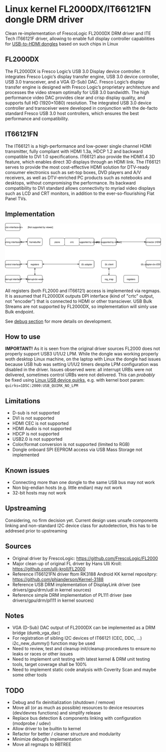 # Linux kernel FL2000DX/IT66121FN dongle DRM driver

Clean re-implementation of FrescoLogic FL2000DX DRM driver and ITE Tech IT66121F driver, allowing to enable full display controller capabilities for [USB-to-HDMI dongles](https://www.aliexpress.com/item/HD-1080P-USB-3-0-To-HDMI-External-Video-Graphic-Card-Multi-Display-Cable-Adapter-Converter/32808836824.html?spm=a2g0s.9042311.0.0.4a9f4c4dow19O6) based on such chips in Linux

## FL2000DX
The FL2000DX is Fresco Logic’s USB 3.0 Display device controller. It integrates Fresco Logic’s display transfer engine, USB 3.0 device controller, USB 3.0 transceiver, and a VGA (D-Sub) DAC. Fresco Logic’s display transfer engine is designed with Fresco Logic’s proprietary architecture and processes the video stream optimally for USB 3.0 bandwidth. The high performance video DAC provides clear and crisp display quality, and supports full HD (1920×1080) resolution. The integrated USB 3.0 device controller and transceiver were developed in conjunction with the de-facto standard Fresco USB 3.0 host controllers, which ensures the best performance and compatibility.

## IT66121FN
The IT66121 is a high-performance and low-power single channel HDMI transmitter, fully compliant with HDMI 1.3a, HDCP 1.2 and backward compatible to DVI 1.0 specifications. IT66121 also provide the HDMI1.4 3D feature, which enables direct 3D displays through an HDMI link. The IT66121 serves to provide the most cost-effective HDMI solution for DTV-ready consumer electronics such as set-top boxes, DVD players and A/V receivers, as well as DTV-enriched PC products such as notebooks and desktops, without compromising the performance. Its backward compatibility to DVI standard allows connectivity to myriad video displays such as LCD and CRT monitors, in addition to the ever-so-flourishing Flat Panel TVs.

## Implementation
![Diagram](fl2000.svg)

All registers (both FL2000 and IT66121) access is implemented via regmaps. It is assumed that FL2000DX outputs DPI interface (kind of "crtc" output, not "encoder") that is connected to HDMI or other transciever. USB Bulk Streams are not supported by FL2000DX, so implementation will simly use Bulk endpoint.

See [debug section](https://github.com/klogg/fl2000_drm/blob/master/DEBUG.md) for more details on development.

## How to use
**IMPORTANT!** As it is seen from the original driver sources FL2000 does not properly support USB3 U1/U2 LPM. While the dongle was working properly woth desktop Linux machine, on the laptop with Linux the dongle had issues because USB hub was setting U1/U2 timers despite LPM configuration was disabled in the driver. Issues observed were: all interrupt URBs were not delivered, sometimes control URBs were not delivered. This can *probably* be fixed using [Linux USB device quirks](elixir.bootlin.com/linux/latest/source/drivers/usb/core/quirks.c), e.g. with kernel boot param:<br> `quirks=1D5C:2000:USB_QUIRK_NO_LPM`

## Limitations
 * D-sub is not supported
 * DVI is not supported
 * HDMI CEC is not supported
 * HDMI Audio is not supported
 * HDCP is not supported
 * USB2.0 is not supported
 * Color/format conversion is not supported (limited to RGB)
 * Dongle onboard SPI EEPROM access via USB Mass Storage not implemented

## Known issues
 * Connecting more than one dongle to the same USB bus may not work
 * Non big-endian hosts (e.g. little endian) may not work
 * 32-bit hosts may not work

## Upstreaming
Considering, no firm decision yet. Current design uses unsafe components linking and non-standard I2C device class for autodetection, this has to be addresed prior to upstreaming

## Sources
 * Original driver by FrescoLogic: https://github.com/FrescoLogic/FL2000
 * Major clean-up of original FL driver by Hans Ulli Kroll: https://github.com/ulli-kroll/FL2000
 * Reference IT66121FN driver ftom RK3188 Android KK kernel repositpry: https://github.com/phjanderson/Kernel-3188
 * Reference USB DRM implementation of DisplayLink driver (see drivers/gpu/drm/udl in kernel sources)
 * Reference simple DRM implementation of PL111 driver (see drivers/gpu/drm/pl111 in kernel sources)

## Notes
 * VGA (D-Sub) DAC output of FL2000DX can be implemented as a DRM bridge (dumb_vga_dac)
 * For registration of sibling I2C devices of IT66121 (CEC, DDC, ...) i2c\_new\_dummy() function may be used
 * Need to review, test and cleanup init/cleanup procedures to ensure no leaks or races or other issues
 * Need to implement unit testing with latest kernel & DRM unit testing tools, target coverage shall be 100%
 * Need to implement static code analysis with Coverity Scan and maybe some other tools

## TODO
 * Debug and fix deinitialization (shutdown / remove)
 * Move all (or as much as possible) resources to device resources (dev/devres functions) and simplify release
 * Replace bus detection & components linking with configuration (modprobe / udev)
 * Allow driver to be builtin to kernel
 * Refactor for better / cleaner structure and modularity
 * Minimize debugfs implementation
 * Move all regmaps to RBTREE
